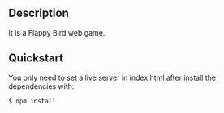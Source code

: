
## Description

It is a Flappy Bird web game.

## Quickstart

You only need to set a live server in index.html after install the dependencies with:
```sh
$ npm install
```
